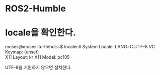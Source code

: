 # ROS2-Humble

# locale을 확인한다.
moses@moses-turtlebot:~$ localectl
System Locale: LANG=C.UTF-8
    VC Keymap: (unset)     
   X11 Layout: kr
    X11 Model: pc105
    
UTF-8을 지원하지 않으면 설치한다.
#
